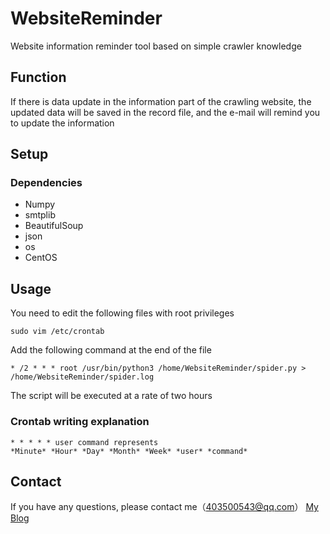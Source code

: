 # WebsiteReminder
Website information reminder tool based on simple crawler knowledge

Function
-------
If there is data update in the information part of the crawling website, the updated data will be saved in the record file, and the e-mail will remind you to update the information

Setup
-------

### Dependencies
* Numpy
* smtplib
* BeautifulSoup
* json
* os
* CentOS


Usage
-------
You need to edit the following files with root privileges

```
sudo vim /etc/crontab
```

Add the following command at the end of the file


```
* /2 * * * root /usr/bin/python3 /home/WebsiteReminder/spider.py > /home/WebsiteReminder/spider.log
```

The script will be executed at a rate of two hours


### Crontab writing explanation
```
* * * * * user command represents
*Minute* *Hour* *Day* *Month* *Week* *user* *command*
```

Contact
-------
If you have any questions, please contact me（403500543@qq.com）
[My Blog](http://vampon.club "VAM")